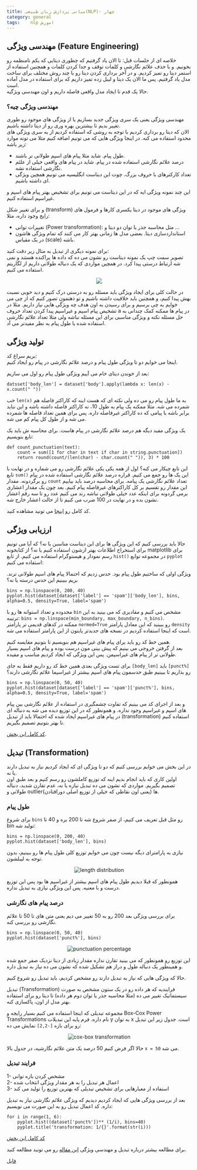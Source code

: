 ```yaml
---
title: مبانی پردازش زبان طبیعی(NLP)- چهار
category: general
tags:    nlp اموزش
---
```


## **مهندسی ویژگی (Feature Engineering)**


خلاصه ای از جلسات قبل: تا الان یاد گرفتیم که چطوری دیتایی که یکم نامنظمه رو بخونیم. و با حذف علائم نگارشی و کلمات توقف و جدا کردن کلمات و همچنین استفاده از استمر دیتا رو تمیز کردیم. و در آخر برداری کردن دیتا رو با چند روش مختلف برای ساخت مدل یاد گرفتیم. پس ما الان یک دیتا و لیبل زده تمیز داریم که برای استفاده در مدل آماده است.<br/>
حالا یک قدم تا ایجاد مدل واقعی فاصله داریم و اون مهندسی ویژگیه.

### مهندسی ویژگی چیه؟

مهندسی ویژگی یعنی یک سری ویژگی جدید بسازیم یا از ویژگی های موجود رو طوری تغییر بدیم تا بیشترین بهره وری رو از دیتا داشته باشیم.<br/>
الان که دیتا رو برداری کردیم با توجه به روشی که استفاده کردیم از یه سری ویژگی های محدود استفاده می کنه. در اینجا ویژگی هایی که می تونیم اضافه کنیم مثلا می تونه موارد زیر باشه:

- طول پیام. شاید مثلا پیام های اسپم طولانی تر باشند.<br/>
- درصد علائم نگارشی استفاده شده در پیام. شاید در پیام های واقعی خیلی از علئم نگارشی استفاده نشه.<br/>
- تعداد کارکترهای با حروف بزرگ. چوت این دیتاست انگلیسیه می تونیم همچین ویژگی ای داشته باشیم.<br/>

این چند نمونه ویژگی ایه که در این دیتاست می تونیم برای تشخیص بهتر پیام های اسپم و غیراسپم استفاده کنیم.

و برای تغییر شکل  (transform) ویژگی های موجود در دیتا یکسری کارها و فرمول های رایج وجود داره، مثلا:

- تغییرات توانی (Power transformation): مثل محاسبه جذر یا توان دو دیتا و ...<br/>
- استانداردسازی دیتا. بعضی مدل ها زمانی بهتر کار می کنند که تمام ویژگی هاشون در یک مقیاس (scale) باشه.

برای نمونه دیگری از تبدیل به مثال زیر دقت کنید:<br/>
تصویر سمت چپ یک نمونه دیتاست رو نشون می ده که داده ها پراکنده هستند و نمی شه ارتباط درستی پیدا کرد. در همچین مواردی که یک دنباله طولانی داریم از لگاریتم استفاده می کنیم.

<div style="text-align:center"><img src="https://raw.githubusercontent.com/spacelover1/NLP-with-Python/main/4-FeatureEngineering/FE_transformation.PNG?token=AEGZAVWA2CDPI5ZWFAG3HVTA6V6WA" /></div>

 
در حالت کلی برای ایجاد ویژگی باید مسئله رو به درستی درک کنیم و دید خوبی نسبت بهش پیدا کنیم، و همچنین باید خلاقیت داشته باشیم و تو ذهنمون تصور کنیم که از چی می خوایم به چی برسیم و برای رسیدن به اون هدف چه ویژگی هایی نیاز داریم. مثلا در تشخیص پیام اسپم و غیراسپم پیدا کردن تعداد حروف a در پیام ها ممکنه کمک چندانی به حل مسئله نکنه و ویژگی مناسبی برای این مسئله نباشه ولی مثلا تعداد علائم نگارشی استفاده شده یا طول پیام به نظر مفیدتر می آد.


## تولید ویژگی 

بریم سراغ کد: <br/>
اینجا می خوایم دو تا ویژگی طول پیام و درصد علائم نگارشی در پیام رو ایجاد کنیم.

بعد از خوندن دیتای خام می آییم ویژگی طول پیام رو اول می سازیم:

    datsset['body_len'] = dataset['body'].apply(lambda x: len(x) - x.count(" "))


خب `len(x)` به ما طول پیام رو می ده ولی نکته ای که هست اینه که کاراکتر فاصله هم شمرده می شه. مثلا ممکنه یک پیام به طول 10، نه کاراکتر فاصله داشته باشه و این نباید برابر باشه با پیامی که ده کاراکتر غیرفاصله داره. پس برای همین تعداد فاصله ها شمرده می شه و از طول کل پیام کم می شه.

یک ویژگی مفید دیگه هم درصد علائم نگارشی در پیام هاست. برای محاسبه ش باید یک تابع بنویسیم:

    def count_punctuation(text):
        count = sum([1 for char in text if char in string.punctuation])
        return round(count/(len(char) - char.count(" ")), 3) * 100

این تابع چیکار می کنه؟ اول از همه یکی یکی علائم نگارشی رو می شماره و در نهایت با تابع `sum()` این یک ها رو جمع می کنیم. قراره درصد علائم نگارشی استفاده شده در پیام رو برگردونه. مقدار `count` تعداد علائم نگارشی یک پیامه. برای محاسبه درصد باید بیاییم این مقدار رو تقسیم بر کل کاراکترهای غیرفاصله پیام کنیم. بعد چون یک مقدار اعشاری برمی گردونه برای اینکه عدد خیلی طولانی نباشه رند می کنیم عدد رو تا سه رقم اعشار نشون بده و در نهایت در 100 ضرب می کنیم تا از حالت اعشار خارج شه.

کد کامل رو [اینجا](https://github.com/spacelover1/NLP-with-Python/blob/main/4-FeatureEngineering/FeatureCreation.ipynb) می تونید مشاهده کنید.



## ارزیابی ویژگی

حالا باید بررسی کنیم که این ویژگی ها برای این دیتاست مناسبن یا نه؟ که آیا می تونیم برای استخراج اطلاعات بهتر ازشون استفاده کنیم یا نه؟ از کتابخونه matplotlib برای رسم نمودار و هیستوگرام استفاده می کنیم. از تابع `hist()` در مجموعه توابع `pyplot` استفاده می کنیم:

ویژگی اولی که ساختیم طول پیام بود. حدس زدیم که احتمالا پیام های اسپم طولانی ترند. بریم ببینیم این حدس درسته یا نه؟


    bins = np.linspace(0, 200, 40)
    pyplot.hist(dataset[dataset['label'] == 'spam']['body_len'], bins, alpha=0.5, density=True, label='spam')

محدوده و تعداد استوانه ها رو با `bin` مشخص می کنیم و مقادیری که می بینید به این ترتیبه: `bins = np.linspace(min_boundary, max_boundary, n_bins)`.<br/>
ممکنه در کدهای قدیمی تر پارامتر `normed=True` رو ببینید که این معادل پارامتر `density` است که اینجا استفاده کردیم در نسخه های جدیدتر پایتون از این پارامتر استفاده می شه.

همین خط کد رو باید یرای پیام های غیراسپم هم بنویسیم تا بتونیم مقایسه کنیم.<br/>
بعد از گرفتن خروجی می بینیم که پیش بینی مون درست بوده و پیام های اسپم بسیار طولانی تر از پیام های غیراسپمن. پس این ویژگی که ایجاد کردیم مناسب و مفیده.

برای تست ویژگی بعدی همین خط کد رو داریم فقط به جای `[body_len]` باید `[punct%]` رو بذاریم تا ببینیم طبق حدسمون پیام های اسپم بیشتر از غیراسپما علائم نگارشی دارند؟

    bins = np.linspace(0, 50, 40)
    pyplot.hist(dataset[dataset['label'] == 'spam']['punct%'], bins, alpha=0.5, density=True, label='spam')
    
و بعد از اجرای کد می بینیم که تفاوت چشمگیری در استفاده از علائم نگارشی بین پیام های اسپم و غیراسپم وجود نداره. و همونطور که در این توزیع دیده می شه یه دنباله ای در پیام های غیراسپم ایجاد شده که احتمالا باید از تبدیل (transformation) استفاده کنیم تا بهتر بتونیم تصمیم بگیریم.


[کد کامل این بخش](https://github.com/spacelover1/NLP-with-Python/blob/main/4-FeatureEngineering/FeatureCreation%26Evaluation.ipynb).


## تبدیل (Transformation)


در این بخش می خوایم بررسی کنیم که دو تا ویژگی ای که ایجاد کردیم نیاز به تبدیل دارند یا نه.<br/>
اولین کاری که باید انجام بدیم اینه که توزیع کاملشون رو رسم کنیم و بعد طبق اون تصمیم بگیریم. مواردی که نشون می ده تبدیل نیازه یا نه، عدم تقارن شدید، دنباله طولانی و outlierها (یعنی اون نقاطی که خیلی از توزیع اصلی دورافتادن).

### طول پیام

برای شروع `bins` رو مثل قبل تعریف می کنیم، از صفر شروع شه تا 200 بره و 40 تا bin تولید شه:

    bins = np.linspace(0, 200, 40)
    pyplot.hist(dataset['body_len'], bins)

نیازی به پارامترای دیگه نیست چون می خوایم توزیع کلی طول پیام ها رو ببینیم، بدون توجه به لیبلشون.

<div style="text-align:center"><img src="https://raw.githubusercontent.com/spacelover1/NLP-with-Python/main/4-FeatureEngineering/length_distribution.PNG" alt="length distribution" /></div>

همونطور که قبلا دیدیم طول پیام های اسپم بیشتر از غیراسپم ها بود پس این توزیع درست و با معنیه. پس این ویژگی نیازی به تبدیل نداره.

### درصد پیام های نگارشی

برای بررسی ویژگی بعد 200 رو به 50 تغییر می دیم یعنی متن های تا 50 تا علائم نگارشی رو بررسی کنه.

    bins = np.linspace(0, 50, 40)
    pyplot.hist(dataset['punct%'], bins)

<div style="text-align:center"><img src="https://raw.githubusercontent.com/spacelover1/NLP-with-Python/main/4-FeatureEngineering/punct_percentage.PNG" alt="punctuation percentage" /></div>

این توزیع رو همونطور که می بینید تقارن نداره مقدار زیادی از دیتا نزدیک صفر جمع شده و همینطور یک دنباله طول و دراز هم تشکیل شده که نشون می ده نیاز به تبدیل داره.


حالا که ویژگی هایی که نیاز به تبدیل دارند رو مشخص کردیم، باید تبدیل رو شروع کنیم.

تبدیل (Transformation) فرایندیه که هر داده رو در یک ستون مشخص به صورت سیستماتیک تغییر می ده (مثلا محاسبه جذر یا توان دوم هر داده) تا دیتا رو برای استفاده بهتر مدل از اون، پاکسازی کنه.


مجموعه تبدیلی که اینجا استفاده می کنیم بسیار رایجه و Box-Cox Power Transformations نام داره. فرم پایه این تبدیلات y به توان x است. جدول زیر این تبدیل رو برای بازه `[-2,2]` نمایش می ده:


<div style="text-align:center"><img src="https://raw.githubusercontent.com/spacelover1/NLP-with-Python/main/4-FeatureEngineering/cox-box-transformation.PNG" alt="cox-box transformation" /></div>

حالا اگر فرض کنیم 50 درصد یک متن علائم نگارشیه، در جدول بالا `x = 50` می شه. 

### فرایند تبدیل 

1- مشخص کردن بازه توانی <br/>
2- اعمال هر تبدیل را به هر مقدار ویژگی انتخاب شده<br/>
3- استفاده از معیارهایی برای تشخیص تبدیلی که بهترین توزیع را تولید می کند 

بعد از بررسی ویژگی هایی که ایجاد کردیم دیدیم که ویژگی علائم نگارشی نیاز به تبدیل داره. کد اعمال تبدیل رو به این صورت می نویسیم:


    for i in range(1, 6):
        pyplot.hist((dataset['punct%'])** (1/i), bins=40)
        pyplot.title('transformation: 1/{}'.format(str(i)))

[کد کامل این بخش](https://github.com/spacelover1/NLP-with-Python/blob/main/4-FeatureEngineering/featureEngineering_transformation.ipynb)


برای مطالعه بیشتر درباره تبدیل و مهندسی ویژگی [این مقاله](https://towardsdatascience.com/data-transformation-and-feature-engineering-e3c7dfbb4899) رو می تونید مطالعه کنید.



[فایل](https://github.com/spacelover1/personalBlog/blob/master/ZeinabSalimi-cv.pdf)










